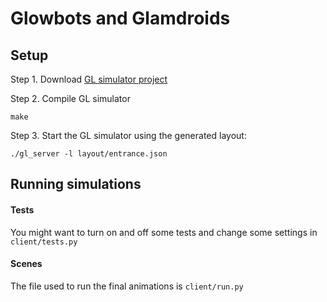 # Glowbots and Glamdroids

## Setup

Step 1. Download [GL simulator project](https://github.com/zestyping/openpixelcontrol) 

Step 2. Compile GL simulator

	make

Step 3. Start the GL simulator using the generated layout:

    ./gl_server -l layout/entrance.json

## Running simulations

#### Tests

You might want to turn on and off some tests and change some settings in `client/tests.py`

#### Scenes

The file used to run the final animations is `client/run.py`

